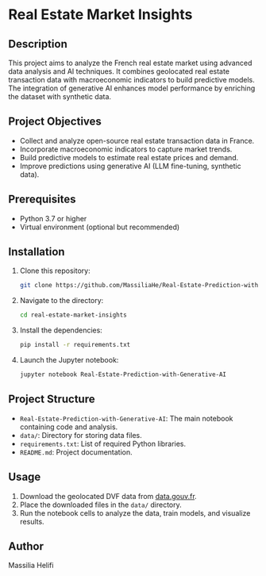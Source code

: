 
# Real Estate Market Insights

## Description
This project aims to analyze the French real estate market using advanced data analysis and AI techniques. It combines geolocated real estate transaction data with macroeconomic indicators to build predictive models. The integration of generative AI enhances model performance by enriching the dataset with synthetic data.

## Project Objectives
- Collect and analyze open-source real estate transaction data in France.
- Incorporate macroeconomic indicators to capture market trends.
- Build predictive models to estimate real estate prices and demand.
- Improve predictions using generative AI (LLM fine-tuning, synthetic data).

## Prerequisites
- Python 3.7 or higher
- Virtual environment (optional but recommended)

## Installation
1. Clone this repository:
   ```bash
   git clone https://github.com/MassiliaHe/Real-Estate-Prediction-with-Generative-AI.git
   ```
2. Navigate to the directory:
   ```bash
   cd real-estate-market-insights
   ```
3. Install the dependencies:
   ```bash
   pip install -r requirements.txt
   ```
4. Launch the Jupyter notebook:
   ```bash
   jupyter notebook Real-Estate-Prediction-with-Generative-AI
   ```

## Project Structure
- `Real-Estate-Prediction-with-Generative-AI`: The main notebook containing code and analysis.
- `data/`: Directory for storing data files.
- `requirements.txt`: List of required Python libraries.
- `README.md`: Project documentation.

## Usage
1. Download the geolocated DVF data from [data.gouv.fr](https://www.data.gouv.fr/fr/datasets/demandes-de-valeurs-foncieres-geolocalisees/).
2. Place the downloaded files in the `data/` directory.
3. Run the notebook cells to analyze the data, train models, and visualize results.

## Author
Massilia Helifi

